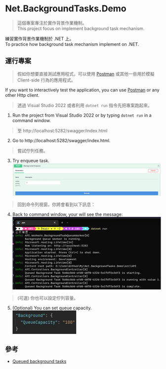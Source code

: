 # Net.BackgroundTasks.Demo

> 這個專案專注於實作背景作業機制。  
> This project focus on implement background task mechanism.

練習實作背景作業機制於 .NET 上。  
To practice how background task mechanism implement on .NET.

## 運行專案

> 假如你想要直接測試應用程式，可以使用 [Postman](https://www.getpostman.com/) 或其他一些用於模擬 Client-side 行為的應用程式。

If you want to interactively test the application, you can use [Postman](https://www.getpostman.com/) or any other Http client.

> 透過 Visual Studio 2022 或者利用 `dotnet run` 指令先把專案跑起來。

1. Run the project from Visual Studio 2022 or by typing `dotnet run` in a command window.

> 至 http://localhost:5282/swagger/index.html

2. Go to http://localhost:5282/swagger/index.html.

> 嘗試佇列任務。

3. Try enqueue task.  
   ![Image](img/enqueue.jpg)

> 回到命令列視窗，你將會看到以下訊息：

4. Back to command window, your will see the message:  
   ![Image](img/console-msg.jpg)

> (可選) 你也可以設定佇列容量。

5. (Optional) You can set queue capacity.  
   ![Image](img/queue-capacity.jpg)

## 參考

- [Queued background tasks](https://learn.microsoft.com/en-us/aspnet/core/fundamentals/host/hosted-services?view=aspnetcore-7.0&tabs=visual-studio#queued-background-tasks)
